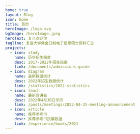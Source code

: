 ```yaml
---
home: true
layout: Blog
icon: home
title: 首页
heroImage: /logo.svg
bgImage: /heroImage.jpeg
heroText: 复旦欢迎你
tagline: 复旦大学非全日制电子信息硕士资料汇总
projects:
  - icon: study
    name: 历年招生简章
    desc: 2017-2022年招生简章
    link: /documents/admissions-guide
  - icon: diagram
    name: 最新数据统计
    desc: 2022年招生数据统计
    link: /statistics/2022-statistics
  - icon: teach
    name: 最新宣讲会
    desc: 2022年4月30日举行
    link: /posts/meetings/2022-04-25-meeting-announcement
  - icon: article
    name: 推荐参考书
    desc: 推荐参考书投票数据
    link: /experience/books/2021
---
```


